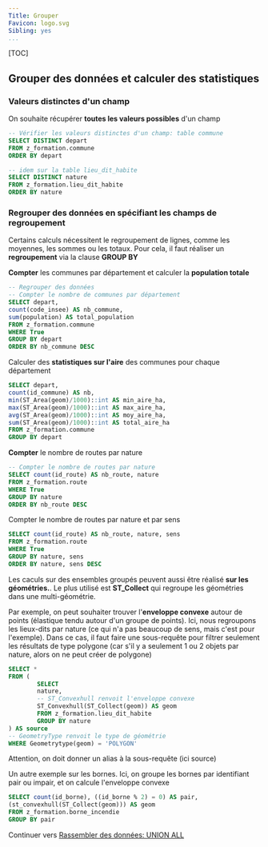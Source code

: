 ```yaml
---
Title: Grouper
Favicon: logo.svg
Sibling: yes
...
```


[TOC]

## Grouper des données et calculer des statistiques

### Valeurs distinctes d'un champ

On souhaite récupérer **toutes les valeurs possibles** d'un champ

```sql
-- Vérifier les valeurs distinctes d'un champ: table commune
SELECT DISTINCT depart
FROM z_formation.commune
ORDER BY depart

-- idem sur la table lieu_dit_habite
SELECT DISTINCT nature
FROM z_formation.lieu_dit_habite
ORDER BY nature
```


### Regrouper des données en spécifiant les champs de regroupement

Certains calculs nécessitent le regroupement de lignes, comme les moyennes, les sommes ou les totaux. Pour cela, il faut réaliser un **regroupement** via la clause **GROUP BY**

**Compter** les communes par département et calculer la **population totale**

```sql
-- Regrouper des données
-- Compter le nombre de communes par département
SELECT depart,
count(code_insee) AS nb_commune,
sum(population) AS total_population
FROM z_formation.commune
WHERE True
GROUP BY depart
ORDER BY nb_commune DESC
```

Calculer des **statistiques sur l'aire** des communes pour chaque département


```sql
SELECT depart,
count(id_commune) AS nb,
min(ST_Area(geom)/1000)::int AS min_aire_ha,
max(ST_Area(geom)/1000)::int AS max_aire_ha,
avg(ST_Area(geom)/1000)::int AS moy_aire_ha,
sum(ST_Area(geom)/1000)::int AS total_aire_ha
FROM z_formation.commune
GROUP BY depart
```

**Compter** le nombre de routes par nature

```sql
-- Compter le nombre de routes par nature
SELECT count(id_route) AS nb_route, nature
FROM z_formation.route
WHERE True
GROUP BY nature
ORDER BY nb_route DESC
```

Compter le nombre de routes par nature et par sens

```sql
SELECT count(id_route) AS nb_route, nature, sens
FROM z_formation.route
WHERE True
GROUP BY nature, sens
ORDER BY nature, sens DESC
```

Les caculs sur des ensembles groupés peuvent aussi être réalisé **sur les géométries.**. Le plus utilisé est **ST_Collect** qui regroupe les géométries dans une multi-géométrie.

Par exemple, on peut souhaiter trouver l'**enveloppe convexe** autour de points (élastique tendu autour d'un groupe de points). Ici, nous regroupons les lieux-dits par nature (ce qui n'a pas beaucoup de sens, mais c'est pour l'exemple). Dans ce cas, il faut faire une sous-requête pour filtrer seulement les résultats de type polygone (car s'il y a seulement 1 ou 2 objets par nature, alors on ne peut créer de polygone)


```sql
SELECT *
FROM (
        SELECT
        nature,
        -- ST_Convexhull renvoit l'enveloppe convexe
        ST_Convexhull(ST_Collect(geom)) AS geom
        FROM z_formation.lieu_dit_habite
        GROUP BY nature
) AS source
-- GeometryType renvoit le type de géométrie
WHERE Geometrytype(geom) = 'POLYGON'
```

Attention, on doit donner un alias à la sous-requête (ici source)


Un autre exemple sur les bornes. Ici, on groupe les bornes par identifiant pair ou impair, et on calcule l'enveloppe convexe

```sql
SELECT count(id_borne), ((id_borne % 2) = 0) AS pair,
(st_convexhull(ST_Collect(geom))) AS geom
FROM z_formation.borne_incendie
GROUP BY pair
```


Continuer vers [Rassembler des données: UNION ALL](./union.md)
